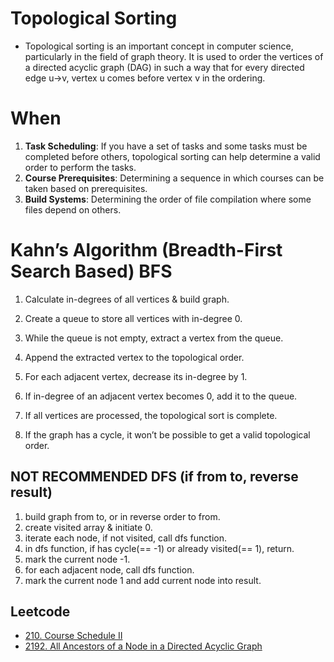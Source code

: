 # Topological Sorting

- Topological sorting is an important concept in computer science, particularly in the field of graph theory. It is used to order the vertices of a directed acyclic graph (DAG) in such a way that for every directed edge 
u→v, vertex u comes before vertex v in the ordering.

# When 

1. **Task Scheduling**: If you have a set of tasks and some tasks must be completed before others, topological sorting can help determine a valid order to perform the tasks.
2. **Course Prerequisites**: Determining a sequence in which courses can be taken based on prerequisites.
3. **Build Systems**: Determining the order of file compilation where some files depend on others.

# Kahn’s Algorithm (Breadth-First Search Based) BFS

1. Calculate in-degrees of all vertices & build graph.
2. Create a queue to store all vertices with in-degree 0.
3. While the queue is not empty, extract a vertex from the queue.
4. Append the extracted vertex to the topological order.
5. For each adjacent vertex, decrease its in-degree by 1.
6. If in-degree of an adjacent vertex becomes 0, add it to the queue.

7. If all vertices are processed, the topological sort is complete.
8. If the graph has a cycle, it won’t be possible to get a valid topological order.

## NOT RECOMMENDED DFS (if from to, reverse result)

1. build graph from to, or in reverse order to from.
2. create visited array & initiate 0.
3. iterate each node, if not visited, call dfs function.
4. in dfs function, if has cycle(== -1) or already visited(== 1), return.
5. mark the current node -1.
6. for each adjacent node, call dfs function.
7. mark the current node 1 and add current node into result.

## Leetcode

- [210. Course Schedule II](https://leetcode.com/problems/course-schedule-ii/description/)
- [2192. All Ancestors of a Node in a Directed Acyclic Graph](https://leetcode.com/problems/all-ancestors-of-a-node-in-a-directed-acyclic-graph/description/)